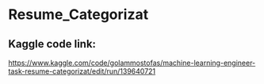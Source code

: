 # Resume_Categorizat

## Kaggle code link:
https://www.kaggle.com/code/golammostofas/machine-learning-engineer-task-resume-categorizat/edit/run/139640721

